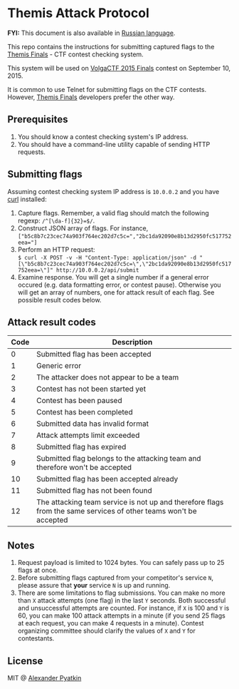 # Themis Attack Protocol
**FYI:** This document is also available in [Russian language](README_RU.md).

This repo contains the instructions for submitting captured flags to the [Themis Finals](https://github.com/aspyatkin/themis-finals) - CTF contest checking system.

This system will be used on [VolgaCTF 2015 Finals](http://volgactf.ru) contest on September 10, 2015.

It is common to use Telnet for submitting flags on the CTF contests. However, [Themis Finals](https://github.com/aspyatkin/themis-finals) developers prefer the other way.

## Prerequisites
1. You should know a contest checking system's IP address.
2. You should have a command-line utility capable of sending HTTP requests.

## Submitting flags
Assuming contest checking system IP address is `10.0.0.2` and you have [curl](http://curl.haxx.se) installed:  
1. Capture flags. Remember, a valid flag should match the following regexp: `/^[\da-f]{32}=$/`.  
2. Construct JSON array of flags. For instance,
`["b5c8b7c23cec74a903f764ec202d7c5c=","2bc1da92090e8b13d2950fc517752eea="]`  
3. Perform an HTTP request:  
`$ curl -X POST -v -H "Content-Type: application/json" -d "[\"b5c8b7c23cec74a903f764ec202d7c5c=\",\"2bc1da92090e8b13d2950fc517752eea=\"]" http://10.0.0.2/api/submit`  
4. Examine response. You will get a single number if a general error occured (e.g. data formatting error, or contest pause). Otherwise you will get an array of numbers, one for attack result of each flag. See possible result codes below.

## Attack result codes
| Code | Description |
|------|-------------|
|0|Submitted flag has been accepted|
|1|Generic error|
|2|The attacker does not appear to be a team|
|3|Contest has not been started yet|
|4|Contest has been paused|
|5|Contest has been completed|
|6|Submitted data has invalid format|
|7|Attack attempts limit exceeded|
|8|Submitted flag has expired|
|9|Submitted flag belongs to the attacking team and therefore won't be accepted|
|10|Submitted flag has been accepted already|
|11|Submitted flag has not been found|
|12|The attacking team service is not up and therefore flags from the same services of other teams won't be accepted|

## Notes
1. Request payload is limited to 1024 bytes. You can safely pass up to 25 flags at once.
2. Before submitting flags captured from your competitor's service `N`, please assure that **your** service `N` is up and running.
3. There are some limitations to flag submissions. You can make no more than `X` attack attempts (one flag) in the last `Y` seconds. Both successful and unsuccessful attempts are counted. For instance, if `X` is 100 and `Y` is 60, you can make 100 attack attempts in a minute (if you send 25 flags at each request, you can make 4 requests in a minute). Contest organizing committee should clarify the values of `X` and `Y` for contestants.

## License
MIT @ [Alexander Pyatkin](https://github.com/aspyatkin)
